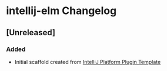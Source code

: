 <!-- Keep a Changelog guide -> https://keepachangelog.com -->

# intellij-elm Changelog

## [Unreleased]
### Added
- Initial scaffold created from [IntelliJ Platform Plugin Template](https://github.com/JetBrains/intellij-platform-plugin-template)
